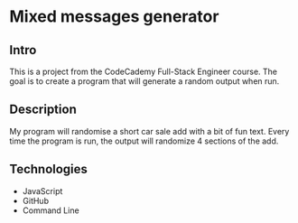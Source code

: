 # Mixed messages generator

## Intro

This is a project from the CodeCademy Full-Stack Engineer course.
The goal is to create a program that will generate a random output when run.

## Description

My program will randomise a short car sale add with a bit of fun text.
Every time the program is run, the output will randomize 4 sections of the add.

## Technologies

- JavaScript
- GitHub
- Command Line
